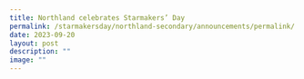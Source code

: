 ```yaml
---
title: Northland celebrates Starmakers’ Day
permalink: /starmakersday/northland-secondary/announcements/permalink/
date: 2023-09-20
layout: post
description: ""
image: ""
---
```


